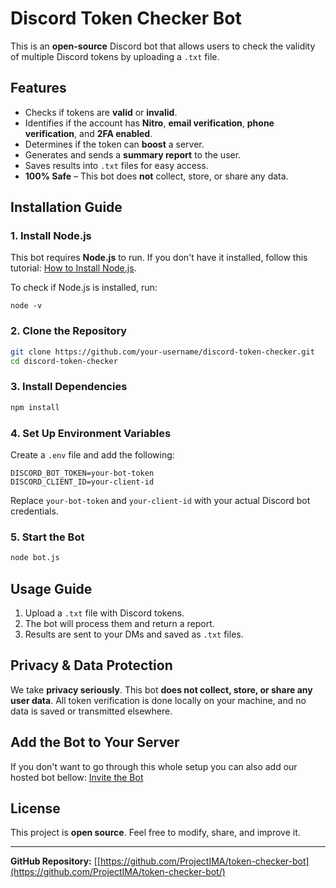 # Discord Token Checker Bot

This is an **open-source** Discord bot that allows users to check the validity of multiple Discord tokens by uploading a `.txt` file.

## Features
- Checks if tokens are **valid** or **invalid**.
- Identifies if the account has **Nitro**, **email verification**, **phone verification**, and **2FA enabled**.
- Determines if the token can **boost** a server.
- Generates and sends a **summary report** to the user.
- Saves results into `.txt` files for easy access.
- **100% Safe** – This bot does **not** collect, store, or share any data.

## Installation Guide

### 1. Install Node.js
This bot requires **Node.js** to run. If you don't have it installed, follow this tutorial: [How to Install Node.js](https://www.youtube.com/watch?v=kQabFyl9r9I).

To check if Node.js is installed, run:
```
node -v
```

### 2. Clone the Repository
```sh
git clone https://github.com/your-username/discord-token-checker.git
cd discord-token-checker
```

### 3. Install Dependencies
```sh
npm install
```

### 4. Set Up Environment Variables
Create a `.env` file and add the following:
```
DISCORD_BOT_TOKEN=your-bot-token
DISCORD_CLIENT_ID=your-client-id
```
Replace `your-bot-token` and `your-client-id` with your actual Discord bot credentials.

### 5. Start the Bot
```sh
node bot.js
```

## Usage Guide
1. Upload a `.txt` file with Discord tokens.
2. The bot will process them and return a report.
3. Results are sent to your DMs and saved as `.txt` files.

## **Privacy & Data Protection**
We take **privacy seriously**. This bot **does not collect, store, or share any user data**. All token verification is done locally on your machine, and no data is saved or transmitted elsewhere.

## Add the Bot to Your Server
If you don't want to go through this whole setup you can also add our hosted bot bellow:
[Invite the Bot](https://discord.com/oauth2/authorize?client_id=1345469589651325059&permissions=8&integration_type=0&scope=bot)

## License
This project is **open source**. Feel free to modify, share, and improve it.

---
**GitHub Repository:** [[https://github.com/ProjectIMA/token-checker-bot](https://github.com/ProjectIMA/token-checker-bot/)

